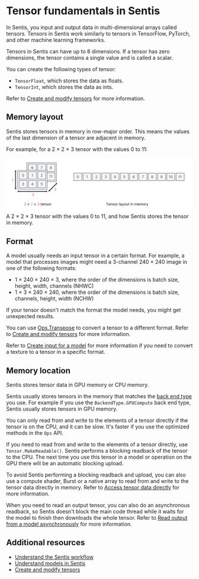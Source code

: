 # Tensor fundamentals in Sentis

In Sentis, you input and output data in multi-dimensional arrays called tensors. Tensors in Sentis work similarly to tensors in TensorFlow, PyTorch, and other machine learning frameworks.

Tensors in Sentis can have up to 8 dimensions. If a tensor has zero dimensions, the tensor contains a single value and is called a scalar.

You can create the following types of tensor:

- `TensorFloat`, which stores the data as floats.
- `TensorInt`, which stores the data as ints.

Refer to [Create and modify tensors](do-basic-tensor-operations.md) for more information.

## Memory layout

Sentis stores tensors in memory in row-major order. This means the values of the last dimension of a tensor are adjacent in memory.

For example, for a 2 × 2 × 3 tensor with the values 0 to 11:

![](images/tensor-memory-layout.svg)
A 2 × 2 × 3 tensor with the values 0 to 11, and how Sentis stores the tensor in memory.

## Format

A model usually needs an input tensor in a certain format. For example, a model that processes images might need a 3-channel 240 × 240 image in one of the following formats:

- 1 × 240 × 240 × 3, where the order of the dimensions is batch size, height, width, channels (NHWC)
- 1 × 3 × 240 × 240, where the order of the dimensions is batch size, channels, height, width (NCHW)

If your tensor doesn't match the format the model needs, you might get unexpected results. 

You can use [Ops.Transpose](xref:Unity.Sentis.Ops.Transpose(Unity.Sentis.Tensor)) to convert a tensor to a different format. Refer to [Create and modify tensors](do-basic-tensor-operations.md) for more information.

Refer to [Create input for a model](create-an-input-tensor.md) for more information if you need to convert a texture to a tensor in a specific format.

## Memory location

Sentis stores tensor data in GPU memory or CPU memory.

Sentis usually stores tensors in the memory that matches the [back end type](create-an-engine.md#back-end-types) you use. For example if you use the `BackendType.GPUCompute` back end type, Sentis usually stores tensors in GPU memory.

You can only read from and write to the elements of a tensor directly if the tensor is on the CPU, and it can be slow. It's faster if you use the optimized methods in the `Ops` API.

If you need to read from and write to the elements of a tensor directly, use `Tensor.MakeReadable()`. Sentis performs a blocking readback of the tensor to the CPU. The next time you use this tensor in a model or operation on the GPU there will be an automatic blocking upload.   

To avoid Sentis performing a blocking readback and upload, you can also use a compute shader, Burst or a native array to read from and write to the tensor data directly in memory. Refer to [Access tensor data directly](access-tensor-data-directly.md) for more information.

When you need to read an output tensor, you can also do an asynchronous readback, so Sentis doesn't block the main code thread while it waits for the model to finish then downloads the whole tensor. Refer to [Read output from a model asynchronously](read-output-async.md) for more information.

## Additional resources

- [Understand the Sentis workflow](understand-sentis-workflow.md)
- [Understand models in Sentis](models-concept.md)
- [Create and modify tensors](do-basic-tensor-operations.md)


